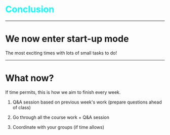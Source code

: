 
<div class="title-card" style="color: cyan;">
    <h1>Conclusion</h1>
</div>

---

# We now enter start-up mode

The most exciting times with lots of small tasks to do!

---

# What now?

If time permits, this is how we aim to finish every week.

  1. Q&A session based on previous week's work (prepare questions ahead of class)

  2. Go through all the course work + Q&A session

  3. Coordinate with your groups (if time allows)


